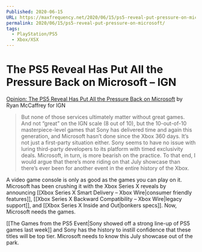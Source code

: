 ```yaml
---
Published: 2020-06-15
URL: https://maxfrequency.net/2020/06/15/ps5-reveal-put-pressure-on-microsoft/
permalink: 2020/06/15/ps5-reveal-put-pressure-on-microsoft/
tags:
  - PlayStation/PS5
  - Xbox/XSX
---
```

# The PS5 Reveal Has Put All the Pressure Back on Microsoft – IGN

[Opinion: The PS5 Reveal Has Put All the Pressure Back on Microsoft](https://www.ign.com/articles/opinion-the-ps5-reveal-has-put-all-the-pressure-back-on-microsoft) by Ryan McCaffrey for IGN

> But none of those services ultimately matter without great games. And not “great” on the IGN scale (8 out of 10), but the 10-out-of-10 masterpiece-level games that Sony has delivered time and again this generation, and Microsoft hasn’t done since the Xbox 360 days. It’s not just a first-party situation either. Sony seems to have no issue with luring third-party developers to its platform with timed exclusivity deals. Microsoft, in turn, is more bearish on the practice. To that end, I would argue that there’s more riding on that July showcase than there’s ever been for another event in the entire history of the Xbox.

A video game console is only as good as the games you can play on it. Microsoft has been crushing it with the Xbox Series X reveals by announcing [[Xbox Series X Smart Delivery – Xbox Wire|consumer friendly features]], [[Xbox Series X Backward Compatibility – Xbox Wire|legacy support]], and [[Xbox Series X Inside and Out|bonkers specs]]. Now, Microsoft needs the games.

[[The Games from the PS5 Event|Sony showed off a strong line-up of PS5 games last week]] and Sony has the history to instill confidence that these titles will be top tier. Microsoft needs to know this July showcase out of the park.